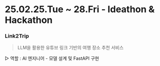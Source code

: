 # 25.02.25.Tue ~ 28.Fri - Ideathon & Hackathon


### Link2Trip

> LLM을 활용한 유튜브 링크 기반의 여행 장소 추천 서비스
> 

▷ 역할 : AI 엔지니어 - 모델 설계 및 FastAPI 구현
